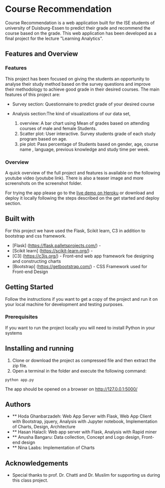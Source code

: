 # Course Recommendation 

Course Recommendation is a web application built for the ISE students of university of Duisburg-Essen to predict their grade and recommend the course based on the grade. This web application has been developed as a final project for the lecture "Learning Analytics".

## Features and Overview

### Features

This project has been focused on giving the students an opportunity to analyse their study method based on the survey questions and improve their methodology to achieve good grade in their desired courses. The main features of this project are:

* Survey section: Questionnaire to predict grade of your desired course
* Analysis section:The kind of visualizations of our data set,
   
    1. overview: A bar chart using Mean of grades based on attending courses of male and female Students.
    2. Scatter plot: User interactive. Survey students grade of each study program based on age.
    3. pie plot: Pass percentage of Students based on gender, age, course name , language, previous knowledge and study time per week.

### Overview

A quick overview of the full project and features is available on the following youtube video (youtube link). There is also a teaser image and more screenshots on the screenshot folder.

For trying the app please go to the [live demo on Heroku](https://interactive-asl.herokuapp.com/) or download and deploy it locally following the steps described on the get started and deploy section.

## Built with

For this project we have used the Flask, Scikit learn, C3 in addition to bootstrap and css framework.

* [Flask] (https://flask.palletsprojects.com/) - 
* [Scikit learn] (https://scikit-learn.org/) -
* [C3] (https://c3js.org/) - Front-end web app framework foe designing and constructing charts
* [Bootstrap] (https://getbootstrap.com/) - CSS Framework used for Front-end Design

## Getting Started

Follow the instructions if you want to get a copy of the project  and run it on your local machine for development and testing purposes.

### Prerequisites
 
If you want to run the project locally you will need to install Python in your systems

## Installing and running 

1. Clone or download the project as compressed file and then extract the zip file.
2. Open a terminal in the folder and execute the following command:

```
python app.py
```
The app should be opened on a browser on http://127.0.0.1:5000/

## Authors

* ** Hoda Ghanbarzadeh: Web App Server with Flask, Web App Client with Bootstrap, jquery, Analysis with Jupyter notebook, Implementation of Charts, Design, Architecture
* ** Hasan Halacli: Web app server with Flask, Analysis with Rapid miner
* ** Anusha Bangaru: Data collection, Concept and Logo design, Front-end design
* ** Nina Laabs: Implementation of Charts

## Acknowledgements

* Special thanks to prof. Dr. Chatti and Dr. Muslim for supporting us during this class project.

 
